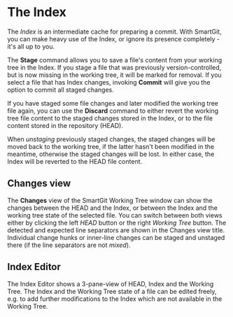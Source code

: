 # The Index

The *Index* is an intermediate cache for preparing a commit. With SmartGit, you can make heavy use of the Index, or ignore its presence completely - it's all up to you.

The **Stage** command allows you to save a file's content from your working tree in the Index. If you stage a file that was previously version-controlled, but is now missing in the working tree, it will be marked for removal. If you select a file that has Index changes, invoking **Commit** will give you the option to commit all staged changes.

If you have staged some file changes and later modified the working tree file again, you can use the **Discard** command to either revert the working tree file content to the staged changes stored in the Index, or to the file content stored in the repository (HEAD).

When *unstaging* previously staged changes, the staged changes will be moved back to the working tree, if the latter hasn't been modified in the meantime, otherwise the staged changes will be lost. In either case, the Index will be reverted to the HEAD file content.

## Changes view

The **Changes** view of the SmartGit Working Tree window can show the changes between the HEAD and the Index, or between the Index and the working tree state of the selected file. You can switch between both views either by clicking the left *HEAD* button or the right *Working Tree*
button. The detected and expected line separators are shown in the Changes view title. Individual change hunks or inner-line changes can be staged and unstaged there (if the line separators are not *mixed*).

## Index Editor

The Index Editor shows a 3-pane-view of HEAD, Index and the Working Tree. The Index and the Working Tree state of a file can be edited freely, e.g. to add further modifications to the Index which are not available in the Working Tree.
